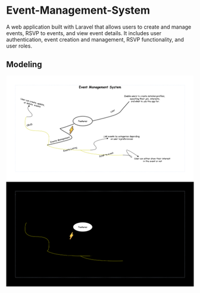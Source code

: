 # Event-Management-System

A web application built with Laravel that allows users to create and manage events, RSVP to events, and view event details. It includes user authentication, event creation and management, RSVP functionality, and user roles.

## Modeling

![Class Diagram](docs/EMS.png)
![Class Diagram](docs/EMS1.png)
